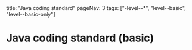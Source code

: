 <frontmatter>
title: "Java coding standard"
pageNav: 3
tags: ["-level--*", "level--basic", "level--basic-only"]
</frontmatter>

# Java coding standard (basic)

<include src="rules.mbdf" />
